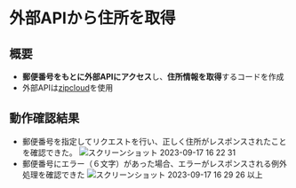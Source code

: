 # 外部APIから住所を取得
## 概要
- **郵便番号をもとに外部APIにアクセス**し、**住所情報を取得**するコードを作成
- 外部APIは[zipcloud](http://zipcloud.ibsnet.co.jp/doc/api)を使用

## 動作確認結果
- 郵便番号を指定してリクエストを行い、正しく住所がレスポンスされたことを確認できた。
![スクリーンショット 2023-09-17 16 22 31](https://github.com/k-prog55/raisetech-chapter10-eapi/assets/138343132/8e573f90-a615-4aeb-a582-b7b500faa8a1)
- 郵便番号にエラー（６文字）があった場合、エラーがレスポンスされる例外処理を確認できた
![スクリーンショット 2023-09-17 16 29 26](https://github.com/k-prog55/raisetech-chapter10-eapi/assets/138343132/fedc3a14-9747-4446-9172-5dc2572582fe)
以上
